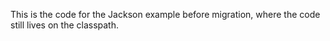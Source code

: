 This is the code for the Jackson example before migration, where the code still lives on the classpath.